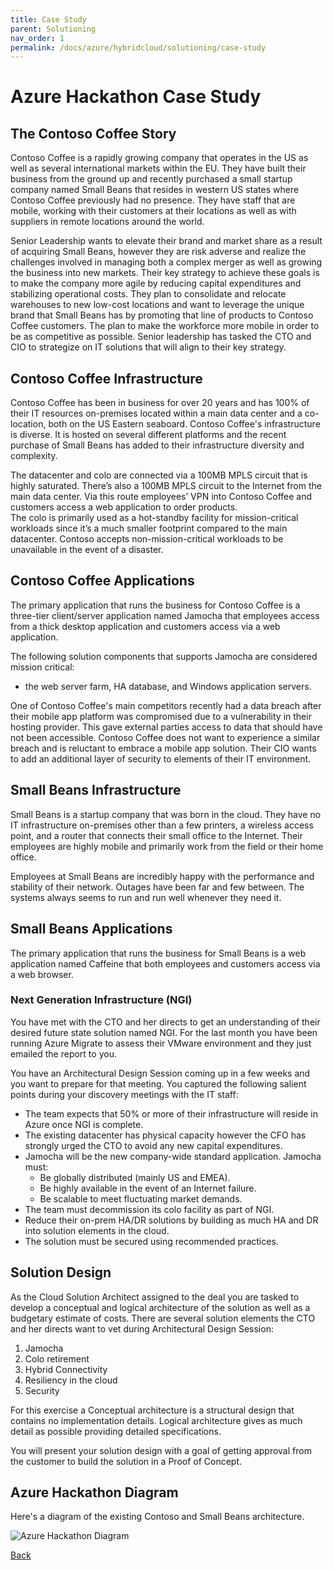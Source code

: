 ```yaml
---
title: Case Study
parent: Solutioning
nav_order: 1
permalink: /docs/azure/hybridcloud/solutioning/case-study
---
```



# Azure Hackathon Case Study


## The Contoso Coffee Story
Contoso Coffee is a rapidly growing company that operates in the US as well as several  international markets within the EU. They have built their business from the ground up and recently purchased a small startup company named Small Beans that resides in western US states where Contoso Coffee previously had no presence. They have staff that are mobile, working with their customers at their locations as well as with suppliers in remote locations around the world.

Senior Leadership wants to elevate their brand and market share as a result of acquiring Small Beans, however they are risk adverse and realize the challenges involved in managing both a complex merger as well as growing the business into new markets.
Their key strategy to achieve these goals is to make the company more agile by reducing capital expenditures and stabilizing operational costs.  They plan to consolidate and relocate warehouses to new low-cost locations and want to leverage the unique brand that Small Beans has by promoting that line of products to Contoso Coffee customers.  The plan to make the workforce more mobile in order to be as competitive as possible. Senior leadership has tasked the CTO and CIO to strategize on IT solutions that will align to their key strategy.

## Contoso Coffee Infrastructure 
Contoso Coffee has been in business for over 20 years and has 100% of their IT resources on-premises located within a main data center and a co-location, both on the US Eastern seaboard.  Contoso Coffee's infrastructure is diverse. It is hosted on several different platforms and the recent purchase of Small Beans has added to their infrastructure diversity and complexity.

The datacenter and colo are connected via a 100MB MPLS circuit that is highly saturated.  There’s also a 100MB MPLS circuit to the Internet from the main data center.  Via this route employees’ VPN into Contoso Coffee and customers access a web application to order products.   
The colo is primarily used as a hot-standby facility for mission-critical workloads since it’s a much smaller footprint compared to the main datacenter.  Contoso accepts non-mission-critical workloads to be unavailable in the event of a disaster.

## Contoso Coffee Applications
The primary application that runs the business for Contoso Coffee is a three-tier client/server application named Jamocha that employees access from a thick desktop application and customers access via a web application.

The following solution components that supports Jamocha are considered mission critical: 
* the web server farm, HA database, and Windows application servers.

One of Contoso Coffee's main competitors recently had a data breach after their mobile app platform was compromised due to a vulnerability in their hosting provider. This gave external parties access to data that should have not been accessible.  Contoso Coffee does not want to experience a similar breach and is reluctant to embrace a mobile app solution. Their CIO wants to add an additional layer of security to elements of their IT environment.

## Small Beans Infrastructure
Small Beans is a startup company that was born in the cloud.  They have no IT infrastructure on-premises other than a few printers, a wireless access point, and a router that connects their  small office to the Internet.  Their employees are highly mobile and primarily work from the field or their home office.

Employees at Small Beans are incredibly happy with the performance and stability of their network.  Outages have been far and few between.  The systems always seems to run and run well whenever they need it.

## Small Beans Applications
The primary application that runs the business for Small Beans is a web application named Caffeine that both employees and customers access via a web browser.

### Next Generation Infrastructure (NGI)
You have met with the CTO and her directs to get an understanding of their desired future state solution named NGI.  For the last month you have been running Azure Migrate to assess their VMware environment and they just emailed the report to you.

You have an Architectural Design Session coming up in a few weeks and you want to prepare for that meeting.  You captured the following salient points during your discovery meetings with the IT staff:
* The team expects that 50% or more of their infrastructure will reside in Azure once NGI is complete.
* The existing datacenter has physical capacity however the CFO has strongly urged the CTO to avoid any new capital expenditures.
* Jamocha will be the new company-wide standard application.  Jamocha must:
    * Be globally distributed (mainly US and EMEA).
    * Be highly available in the event of an Internet failure.
    * Be scalable to meet fluctuating market demands.
* The team must decommission its colo facility as part of NGI.
* Reduce their on-prem HA/DR solutions by building as much HA and DR into solution elements in the cloud.
* The solution must be secured using recommended practices.
 
## Solution Design
As the Cloud Solution Architect assigned to the deal you are tasked to develop a conceptual and logical architecture of the solution as well as a  budgetary estimate of costs.  There are several solution elements the CTO and her directs want to vet during Architectural Design Session:
1) Jamocha 
2)	Colo retirement 
3)	Hybrid Connectivity 
4)	Resiliency in the cloud
5)	Security

For this exercise a  Conceptual architecture is a structural design that contains no implementation details. Logical architecture gives as much detail as possible providing detailed specifications.

You will present your solution design with a goal of getting approval from the customer to build the solution in a Proof of Concept.

## Azure Hackathon Diagram
Here's a diagram of the existing Contoso and Small Beans  architecture.

![Azure Hackathon Diagram](AzureHackathon.png)


[Back](index.md)